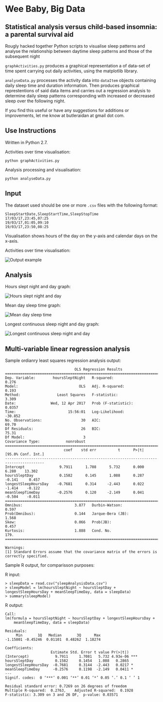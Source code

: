 # Wee Baby, Big Data

## Statistical analysis versus child-based insomnia: a parental survival aid

Rougly hacked together Python scripts to visualise sleep patterns and analyse the relationship between daytime sleep patterns and those of the subsequent night

`graphActivities.py` produces a graphical representation a of data-set of time spent carrying out daily activities, using the matplotlib library. 

`analyseData.py` processes the activity data into `dataItem` objects containing daily sleep time and duration information. Then produces graphical represtentions of said data items and carries out a regression analysis to determine daily sleep patterns corresponding with increased or decreased sleep over the following night.

If you find this useful or have any suggestions for additions or improvements, let me know at butleraidan at gmail dot com.

## Use Instructions

Written in Python 2.7.

Activities over time visualisation:

    python graphActivities.py

Analysis processing and visualisation:

	python analyseData.py

## Input
 
The dataset used should be one or more `.csv` files with the following format:

    SleepStartDate,SleepStartTime,SleepStopTime
    17/03/17,23:45,07:25
    19/03/17,01:05,09:10
    19/03/17,23:50,08:25

Visualisation shows hours of the day on the y-axis and calendar days on the x-axis.

Activities over time visualisation:

![Output example](https://github.com/ambidextrous/weeBabyBigData/blob/master/activityData.jpg "Ouput Example")

## Analysis

Hours slept night and day graph:

![Hours slept night and day](https://github.com/ambidextrous/weeBabyBigData/blob/master/hoursSleptNightAndDayBarchart.jpg "Hours slept night and day")

Mean day sleep time graph:

![Mean day sleep time](https://github.com/ambidextrous/weeBabyBigData/blob/master/meanDaySleeptimeLineGraph.jpg "Mean day sleep time")

Longest continuous sleep night and day graph:

![Longest continuous sleep night and day](https://github.com/ambidextrous/weeBabyBigData/blob/master/longestContinuousSleepNightAndDayBarchart.jpg "Longest continuous sleep night and day")

## Multi-variable linear regression analysis

Sample ordianry least squares regression analysis output:

		                            OLS Regression Results                            
	==============================================================================
	Dep. Variable:        hoursSleptNight   R-squared:                       0.276
	Model:                            OLS   Adj. R-squared:                  0.193
	Method:                 Least Squares   F-statistic:                     3.309
	Date:                Wed, 12 Apr 2017   Prob (F-statistic):             0.0357
	Time:                        15:56:01   Log-Likelihood:                -30.852
	No. Observations:                  30   AIC:                             69.70
	Df Residuals:                      26   BIC:                             75.31
	Df Model:                           3                                         
	Covariance Type:            nonrobust                                         
	========================================================================================
	                           coef    std err          t      P>|t|      [95.0% Conf. Int.]
	----------------------------------------------------------------------------------------
	Intercept                9.7911      1.708      5.732      0.000         6.280    13.302
	hoursSleptDay            0.1582      0.145      1.088      0.287        -0.141     0.457
	longestSleepHoursDay    -0.7681      0.314     -2.443      0.022        -1.414    -0.122
	meanSleepTimeDay        -0.2576      0.120     -2.149      0.041        -0.504    -0.011
	==============================================================================
	Omnibus:                        3.877   Durbin-Watson:                   0.597
	Prob(Omnibus):                  0.144   Jarque-Bera (JB):                1.568
	Skew:                           0.066   Prob(JB):                        0.457
	Kurtosis:                       1.888   Cond. No.                         179.
	==============================================================================

	Warnings:
	[1] Standard Errors assume that the covariance matrix of the errors is correctly specified.

Sample R output, for comparisson purposes:

R input:

	> sleepData = read.csv("sleepAnalysisData.csv")
	> sleepModel = lm(hoursSleptNight ~ hoursSleptDay + longestSleepHoursDay + meanSleepTimeDay, data = sleepData)
	> summary(sleepModel)

R output:

	Call:
	lm(formula = hoursSleptNight ~ hoursSleptDay + longestSleepHoursDay + 
    	meanSleepTimeDay, data = sleepData)

	Residuals:
	     Min       1Q   Median       3Q      Max 
	-1.15801 -0.45246  0.01101  0.48262  1.18274 

	Coefficients:
	                     Estimate Std. Error t value Pr(>|t|)    
	(Intercept)            9.7911     1.7081   5.732 4.93e-06 ***
	hoursSleptDay          0.1582     0.1454   1.088   0.2865    
	longestSleepHoursDay  -0.7681     0.3144  -2.443   0.0217 *  
	meanSleepTimeDay      -0.2576     0.1198  -2.149   0.0411 *  
	---
	Signif. codes:  0 ‘***’ 0.001 ‘**’ 0.01 ‘*’ 0.05 ‘.’ 0.1 ‘ ’ 1

	Residual standard error: 0.7269 on 26 degrees of freedom
	Multiple R-squared:  0.2763,	Adjusted R-squared:  0.1928 
	F-statistic: 3.309 on 3 and 26 DF,  p-value: 0.03571
